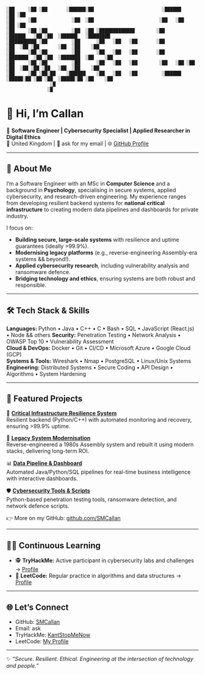 ```
░██     ░██ ░██       ░██████░██                         ░██████             ░██ ░██                       
░██     ░██             ░██  ░██                        ░██   ░██            ░██ ░██                       
░██     ░██ ░██         ░██  ░██ ░█████████████        ░██         ░██████   ░██ ░██  ░██████   ░████████  
░██████████ ░██         ░██      ░██   ░██   ░██       ░██              ░██  ░██ ░██       ░██  ░██    ░██ 
░██     ░██ ░██         ░██      ░██   ░██   ░██       ░██         ░███████  ░██ ░██  ░███████  ░██    ░██ 
░██     ░██ ░██         ░██      ░██   ░██   ░██        ░██   ░██ ░██   ░██  ░██ ░██ ░██   ░██  ░██    ░██ 
░██     ░██ ░██░██    ░██████    ░██   ░██   ░██         ░██████   ░█████░██ ░██ ░██  ░█████░██ ░██    ░██ 
                ░█                                                                                         
               ░█                                                                                                                                                                                                                                                            
```

# 👋 Hi, I’m Callan

🎯 **Software Engineer | Cybersecurity Specialist | Applied Researcher in Digital Ethics**  
📍 United Kingdom | 📧 ask for my email | 🌐 [GitHub Profile](https://github.com/SMCallan)  

---

## 🚀 About Me

I’m a Software Engineer with an MSc in **Computer Science** and a background in **Psychology**, specialising in secure systems, applied cybersecurity, and research-driven engineering. My experience ranges from developing resilient backend systems for **national critical infrastructure** to creating modern data pipelines and dashboards for private industry.  

I focus on:  
- **Building secure, large-scale systems** with resilience and uptime guarantees (ideally >99.9%).  
- **Modernising legacy platforms** (e.g., reverse-engineering Assembly-era systems && beyond!).  
- **Applied cybersecurity research**, including vulnerability analysis and ransomware defence.  
- **Bridging technology and ethics**, ensuring systems are both robust and responsible.  

---

## 🛠️ Tech Stack & Skills

**Languages:** Python • Java • C++ • C • Bash • SQL • JavaScript (React.js) • Node && others 
**Security:** Penetration Testing • Network Analysis • OWASP Top 10 • Vulnerability Assessment  
**Cloud & DevOps:** Docker • Git • CI/CD • Microsoft Azure • Google Cloud (GCP)  
**Systems & Tools:** Wireshark • Nmap • PostgreSQL • Linux/Unix Systems  
**Engineering:** Distributed Systems • Secure Coding • API Design • Algorithms • System Hardening  

---

## 📂 Featured Projects

🔐 **[Critical Infrastructure Resilience System](#)**  
Resilient backend (Python/C++) with automated monitoring and recovery, ensuring >99.9% uptime.  

🧩 **[Legacy System Modernisation](#)**  
Reverse-engineered a 1980s Assembly system and rebuilt it using modern stacks, delivering long-term ROI.  

📊 **[Data Pipeline & Dashboard](#)**  
Automated Java/Python/SQL pipelines for real-time business intelligence with interactive dashboards.  

🛡️ **[Cybersecurity Tools & Scripts](#)**  
Python-based penetration testing tools, ransomware detection, and network defence scripts.  

👉 More on my GitHub: [github.com/SMCallan](https://github.com/SMCallan)  

---

## 🧑‍💻 Continuous Learning

- 🕵️ **TryHackMe:** Active participant in cybersecurity labs and challenges → [Profile](https://tryhackme.com/p/KantStopMeNow)  
- 🧮 **LeetCode:** Regular practice in algorithms and data structures → [Profile](https://leetcode.com/u/lJIJkB1pNE/)  

---

## 🌐 Let’s Connect

- GitHub: [SMCallan](https://github.com/SMCallan)  
- Email: ask
- TryHackMe: [KantStopMeNow](https://tryhackme.com/p/KantStopMeNow)  
- LeetCode: [My Profile](https://leetcode.com/u/lJIJkB1pNE/)  

---
✨ *“Secure. Resilient. Ethical. Engineering at the intersection of technology and people.”*  

